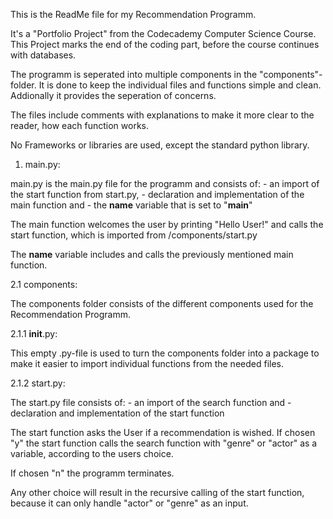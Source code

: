 This is the ReadMe file for my Recommendation Programm.

It's a "Portfolio Project" from the Codecademy Computer Science Course. This Project marks the end of the coding part, before the course continues with databases.

The programm is seperated into multiple components in the "components"-folder. It is done to keep the individual files and functions simple and clean. Addionally it provides the seperation of concerns.

The files include comments with explanations to make it more clear to the reader, how each function works.

No Frameworks or libraries are used, except the standard python library.

1. main.py:

main.py is the main.py file for the programm and consists of:
    - an import of the start function from start.py,
    - declaration and implementation of the main function and
    - the __name__ variable that is set to "__main__"

The main function welcomes the user by printing "Hello User!" and calls the start function, which is imported from /components/start.py

The __name__ variable includes and calls the previously mentioned main function.

2.1 components:

The components folder consists of the different components used for the Recommendation Programm.

2.1.1 __init__.py:

This empty .py-file is used to turn the components folder into a package to make it easier to import individual functions from the needed files.

2.1.2 start.py:

The start.py file consists of:
    - an import of the search function and
    - declaration and implementation of the start function

The start function asks the User if a recommendation is wished.
If chosen "y" the start function calls the search function with "genre" or "actor" as a variable, according to the users choice.

If chosen "n" the programm terminates.

Any other choice will result in the recursive calling of the start function, because it can only handle "actor" or "genre" as an input. 